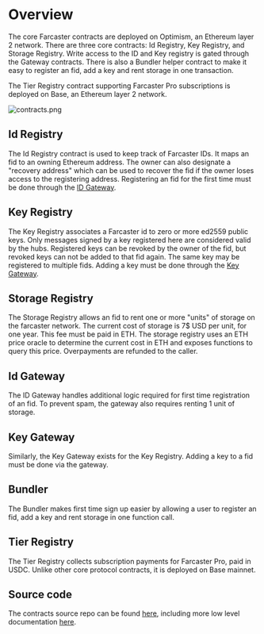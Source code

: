 # Overview

The core Farcaster contracts are deployed on Optimism, an Ethereum layer 2 network. There are three core contracts:
Id Registry, Key Registry, and Storage Registry. Write access to the ID and Key registry is gated through the Gateway
contracts. There is also a Bundler helper contract to make it easy to register an fid, add a key and rent storage in one
transaction.

The Tier Registry contract supporting Farcaster Pro subscriptions is deployed on Base, an Ethereum layer 2 network.

![contracts.png](/assets/contracts.png)

## Id Registry

The Id Registry contract is used to keep track of Farcaster IDs. It maps an fid to an owning Ethereum
address. The owner can also designate a "recovery address" which can be used to recover the fid if the owner loses
access to the registering address. Registering an fid for the first time must be done through
the [ID Gateway](#idgateway).

## Key Registry

The Key Registry associates a Farcaster id to zero or more ed2559 public keys. Only messages signed by a key registered
here are considered valid by the hubs. Registered keys can be revoked by the owner of the fid, but revoked keys can not
be added to that fid again. The same key may be registered to multiple fids. Adding a key must be done through the
[Key Gateway](#keygateway).

## Storage Registry

The Storage Registry allows an fid to rent one or more "units" of storage on the farcaster network. The current cost of
storage is 7$ USD per unit, for one year. This fee must be paid in ETH. The storage registry uses an ETH price oracle to
determine the current cost in ETH and exposes functions to query this price. Overpayments are refunded to the caller.

## Id Gateway

The ID Gateway handles additional logic required for first time registration of an fid. To prevent spam, the
gateway also requires renting 1 unit of storage.

## Key Gateway

Similarly, the Key Gateway exists for the Key Registry. Adding a key to a fid must be done via the gateway.

## Bundler

The Bundler makes first time sign up easier by allowing a user to register an fid, add a key and rent storage in one
function call.

## Tier Registry

The Tier Registry collects subscription payments for Farcaster Pro, paid in USDC. Unlike other core protocol contracts,
it is deployed on Base mainnet.

## Source code

The contracts source repo can be found [here](https://github.com/farcasterxyz/contracts), including more low level
documentation [here](https://github.com/farcasterxyz/contracts/blob/main/docs/docs.md).
